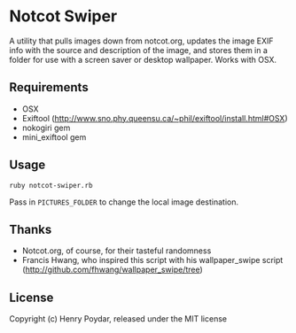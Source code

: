 # Notcot Swiper

A utility that pulls images down from notcot.org, updates the image EXIF info with the source and description of the image, and stores them in a folder for use with a screen saver or desktop wallpaper.  Works with OSX.

## Requirements

* OSX
* Exiftool (http://www.sno.phy.queensu.ca/~phil/exiftool/install.html#OSX)
* nokogiri gem
* mini_exiftool gem

## Usage

    ruby notcot-swiper.rb

Pass in `PICTURES_FOLDER` to change the local image destination.

## Thanks

* Notcot.org, of course, for their tasteful randomness
* Francis Hwang, who inspired this script with his wallpaper_swipe script (http://github.com/fhwang/wallpaper_swipe/tree)

## License

Copyright (c) Henry Poydar, released under the MIT license